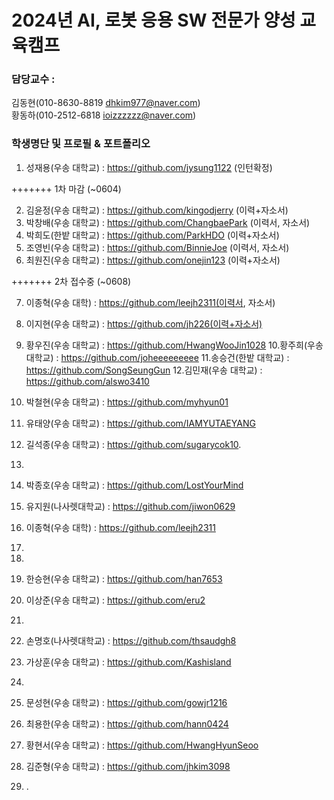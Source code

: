 
# 2024년 AI, 로봇 응용 SW 전문가 양성 교육캠프 ##
### 담당교수 : 
   김동현(010-8630-8819 dhkim977@naver.com)   
   황동하(010-2512-6818 ioizzzzzz@naver.com)
 
### 학생명단 및 프로필 & 포트폴리오 
1. 성재용(우송   대학교) :  https://github.com/jysung1122 (인턴확정)

+++++++ 1차 마감 (~0604)

2. 김윤정(우송   대학교) :  https://github.com/kingodjerry (이력+자소서)
3. 박창배(우송   대학교) :  https://github.com/ChangbaePark (이력서, 자소서) 
4. 박희도(한밭   대학교) :  https://github.com/ParkHDO (이력+자소서)
5. 조영빈(우송  대학교) :  https://github.com/BinnieJoe (이력서, 자소서)
6. 최원진(우송  대학교) : https://github.com/onejin123 (이력+자소서)

+++++++ 2차 접수중 (~0608)

7. 이종혁(우송  대학) : https://github.com/leejh2311(이력서, 자소서)
8. 이지현(우송  대학교) : https://github.com/jh226(이력+자소서)
9. 황우진(우송  대학교) : https://github.com/HwangWooJin1028
10.황주희(우송  대학교) : https://github.com/joheeeeeeeee
11.송승건(한밭   대학교) :  https://github.com/SongSeungGun
12.김민재(우송  대학교) : https://github.com/alswo3410
   

13. 박철현(우송   대학교) :  https://github.com/myhyun01
14. 유태양(우송   대학교) :  https://github.com/IAMYUTAEYANG
15. 길석종(우송   대학교) :  https://github.com/sugarycok10. 
16. 
17. 박종호(우송   대학교) :  https://github.com/LostYourMind
18. 유지원(나사렛대학교) : https://github.com/jiwon0629
19. 이종혁(우송  대학) : https://github.com/leejh2311
20. 
21. 
22. 한승현(우송  대학교) : https://github.com/han7653
23. 이상준(우송  대학교) : https://github.com/eru2
24. 
25. 손명호(나사렛대학교) : https://github.com/thsaudgh8
26. 가상훈(우송  대학교) : https://github.com/Kashisland
27. 
29. 문성현(우송  대학교) : https://github.com/gowjr1216
30. 최용한(우송  대학교) : https://github.com/hann0424
31. 황현서(우송  대학교) : https://github.com/HwangHyunSeoo
32. 김준형(우송  대학교) : https://github.com/jhkim3098



38. .
